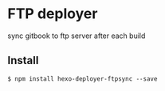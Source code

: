 # FTP deployer

sync gitbook to ftp server after each build

## Install

```
$ npm install hexo-deployer-ftpsync --save
```

